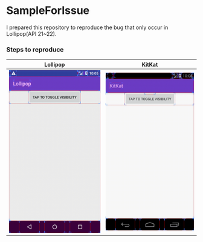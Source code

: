 # SampleForIssue

I prepared this repository to reproduce the bug that only occur in Lollipop(API 21~22).

### Steps to reproduce

|Lollipop|KitKat|
|:--:|:--:|
|![lollipop](https://github.com/u-nation/SampleForIssue/blob/master/art/lollipop.gif)|![kitkat](https://github.com/u-nation/SampleForIssue/blob/master/art/kitkat.gif)|

